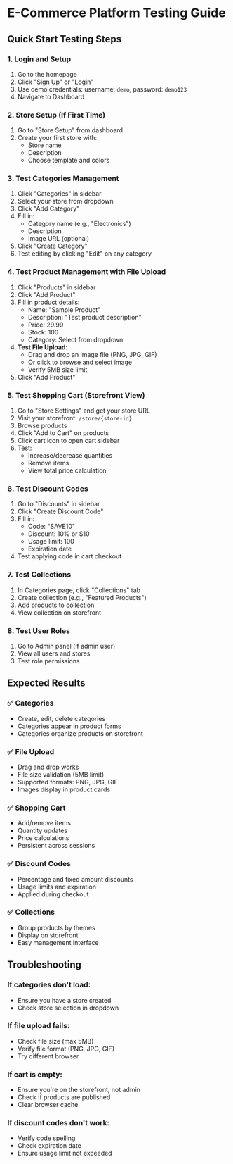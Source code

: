 # E-Commerce Platform Testing Guide

## Quick Start Testing Steps

### 1. Login and Setup
1. Go to the homepage
2. Click "Sign Up" or "Login" 
3. Use demo credentials: username: `demo`, password: `demo123`
4. Navigate to Dashboard

### 2. Store Setup (If First Time)
1. Go to "Store Setup" from dashboard
2. Create your first store with:
   - Store name
   - Description
   - Choose template and colors

### 3. Test Categories Management
1. Click "Categories" in sidebar
2. Select your store from dropdown
3. Click "Add Category" 
4. Fill in:
   - Category name (e.g., "Electronics")
   - Description
   - Image URL (optional)
5. Click "Create Category"
6. Test editing by clicking "Edit" on any category

### 4. Test Product Management with File Upload
1. Click "Products" in sidebar
2. Click "Add Product"
3. Fill in product details:
   - Name: "Sample Product"
   - Description: "Test product description"
   - Price: 29.99
   - Stock: 100
   - Category: Select from dropdown
4. **Test File Upload**:
   - Drag and drop an image file (PNG, JPG, GIF)
   - Or click to browse and select image
   - Verify 5MB size limit
5. Click "Add Product"

### 5. Test Shopping Cart (Storefront View)
1. Go to "Store Settings" and get your store URL
2. Visit your storefront: `/store/{store-id}`
3. Browse products
4. Click "Add to Cart" on products
5. Click cart icon to open cart sidebar
6. Test:
   - Increase/decrease quantities
   - Remove items
   - View total price calculation

### 6. Test Discount Codes
1. Go to "Discounts" in sidebar
2. Click "Create Discount Code"
3. Fill in:
   - Code: "SAVE10"
   - Discount: 10% or $10
   - Usage limit: 100
   - Expiration date
4. Test applying code in cart checkout

### 7. Test Collections
1. In Categories page, click "Collections" tab
2. Create collection (e.g., "Featured Products")
3. Add products to collection
4. View collection on storefront

### 8. Test User Roles
1. Go to Admin panel (if admin user)
2. View all users and stores
3. Test role permissions

## Expected Results

### ✅ Categories
- Create, edit, delete categories
- Categories appear in product forms
- Categories organize products on storefront

### ✅ File Upload
- Drag and drop works
- File size validation (5MB limit)
- Supported formats: PNG, JPG, GIF
- Images display in product cards

### ✅ Shopping Cart
- Add/remove items
- Quantity updates
- Price calculations
- Persistent across sessions

### ✅ Discount Codes
- Percentage and fixed amount discounts
- Usage limits and expiration
- Applied during checkout

### ✅ Collections
- Group products by themes
- Display on storefront
- Easy management interface

## Troubleshooting

### If categories don't load:
- Ensure you have a store created
- Check store selection in dropdown

### If file upload fails:
- Check file size (max 5MB)
- Verify file format (PNG, JPG, GIF)
- Try different browser

### If cart is empty:
- Ensure you're on the storefront, not admin
- Check if products are published
- Clear browser cache

### If discount codes don't work:
- Verify code spelling
- Check expiration date
- Ensure usage limit not exceeded